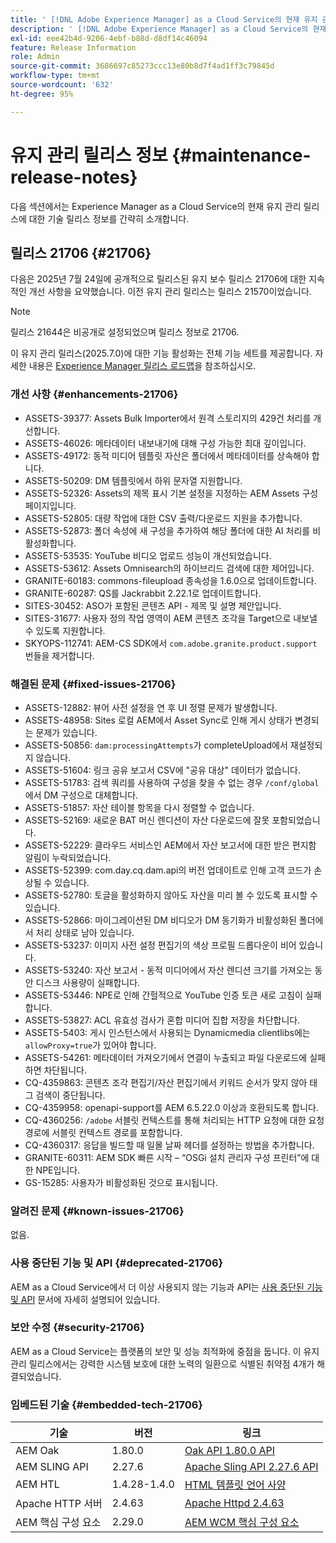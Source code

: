 ```yaml
---
title: ' [!DNL Adobe Experience Manager] as a Cloud Service의 현재 유지 관리 릴리스 정보입니다.'
description: ' [!DNL Adobe Experience Manager] as a Cloud Service의 현재 유지 관리 릴리스 정보입니다.'
exl-id: eee42b4d-9206-4ebf-b88d-d8df14c46094
feature: Release Information
role: Admin
source-git-commit: 3686697c85273ccc13e80b8d7f4ad1ff3c79845d
workflow-type: tm+mt
source-wordcount: '632'
ht-degree: 95%

---
```



# 유지 관리 릴리스 정보 {#maintenance-release-notes}

다음 섹션에서는 Experience Manager as a Cloud Service의 현재 유지 관리 릴리스에 대한 기술 릴리스 정보를 간략히 소개합니다.

## 릴리스 21706 {#21706}

다음은 2025년 7월 24일에 공개적으로 릴리스된 유지 보수 릴리스 21706에 대한 지속적인 개선 사항을 요약했습니다. 이전 유지 관리 릴리스는 릴리스 21570이었습니다.

>[!NOTE]
>
>릴리스 21644은 비공개로 설정되었으며 릴리스 정보로 21706.

이 유지 관리 릴리스(2025.7.0)에 대한 기능 활성화는 전체 기능 세트를 제공합니다. 자세한 내용은 [Experience Manager 릴리스 로드맵](https://experienceleague.adobe.com/ko/docs/experience-manager-release-information/aem-release-updates/update-releases-roadmap)을 참조하십시오.

### 개선 사항 {#enhancements-21706}

* ASSETS-39377: Assets Bulk Importer에서 원격 스토리지의 429건 처리를 개선합니다.
* ASSETS-46026: 메타데이터 내보내기에 대해 구성 가능한 최대 깊이입니다.
* ASSETS-49172: 동적 미디어 템플릿 자산은 폴더에서 메타데이터를 상속해야 합니다.
* ASSETS-50209: DM 템플릿에서 하위 문자열 지원합니다.
* ASSETS-52326: Assets의 제목 표시 기본 설정을 지정하는 AEM Assets 구성 페이지입니다.
* ASSETS-52805: 대량 작업에 대한 CSV 출력/다운로드 지원을 추가합니다.
* ASSETS-52873: 폴더 속성에 새 구성을 추가하여 해당 폴더에 대한 AI 처리를 비활성화합니다.
* ASSETS-53535: YouTube 비디오 업로드 성능이 개선되었습니다.
* ASSETS-53612: Assets Omnisearch의 하이브리드 검색에 대한 제어입니다.
* GRANITE-60183: commons-fileupload 종속성을 1.6.0으로 업데이트합니다.
* GRANITE-60287: QS를 Jackrabbit 2.22.1로 업데이트합니다.
* SITES-30452: ASO가 포함된 콘텐츠 API - 제목 및 설명 제안입니다.
* SITES-31677: 사용자 정의 작업 영역이 AEM 콘텐츠 조각을 Target으로 내보낼 수 있도록 지원합니다.
* SKYOPS-112741: AEM-CS SDK에서 `com.adobe.granite.product.support` 번들을 제거합니다.

### 해결된 문제 {#fixed-issues-21706}

* ASSETS-12882: 뷰어 사전 설정을 연 후 UI 정렬 문제가 발생합니다.
* ASSETS-48958: Sites 로컬 AEM에서 Asset Sync로 인해 게시 상태가 변경되는 문제가 있습니다.
* ASSETS-50856: `dam:processingAttempts`가 completeUpload에서 재설정되지 않습니다.
* ASSETS-51604: 링크 공유 보고서 CSV에 &quot;공유 대상&quot; 데이터가 없습니다.
* ASSETS-51783: 검색 쿼리를 사용하여 구성을 찾을 수 없는 경우 `/conf/global`에서 DM 구성으로 대체합니다.
* ASSETS-51857: 자산 테이블 항목을 다시 정렬할 수 없습니다.
* ASSETS-52169: 새로운 BAT 머신 렌디션이 자산 다운로드에 잘못 포함되었습니다.
* ASSETS-52229: 클라우드 서비스인 AEM에서 자산 보고서에 대한 받은 편지함 알림이 누락되었습니다.
* ASSETS-52399: com.day.cq.dam.api의 버전 업데이트로 인해 고객 코드가 손상될 수 있습니다.
* ASSETS-52780: 토글을 활성화하지 않아도 자산을 미리 볼 수 있도록 표시할 수 있습니다.
* ASSETS-52866: 마이그레이션된 DM 비디오가 DM 동기화가 비활성화된 폴더에서 처리 상태로 남아 있습니다.
* ASSETS-53237: 이미지 사전 설정 편집기의 색상 프로필 드롭다운이 비어 있습니다.
* ASSETS-53240: 자산 보고서 - 동적 미디어에서 자산 렌디션 크기를 가져오는 동안 디스크 사용량이 실패합니다.
* ASSETS-53446: NPE로 인해 간헐적으로 YouTube 인증 토큰 새로 고침이 실패합니다.
* ASSETS-53827: ACL 유효성 검사가 혼합 미디어 집합 저장을 차단합니다.
* ASSETS-5403: 게시 인스턴스에서 사용되는 Dynamicmedia clientlibs에는 `allowProxy=true`가 있어야 합니다.
* ASSETS-54261: 메타데이터 가져오기에서 연결이 누출되고 파일 다운로드에 실패하면 차단됩니다.
* CQ-4359863: 콘텐츠 조각 편집기/자산 편집기에서 키워드 순서가 맞지 않아 태그 검색이 중단됩니다.
* CQ-4359958: openapi-support를 AEM 6.5.22.0 이상과 호환되도록 합니다.
* CQ-4360256: `/adobe` 서블릿 컨텍스트를 통해 처리되는 HTTP 요청에 대한 요청 경로에 서블릿 컨텍스트 경로를 포함합니다.
* CQ-4360317: 응답을 빌드할 때 일몰 날짜 헤더를 설정하는 방법을 추가합니다.
* GRANITE-60311: AEM SDK 빠른 시작 – “OSGi 설치 관리자 구성 프린터”에 대한 NPE입니다.
* GS-15285: 사용자가 비활성화된 것으로 표시됩니다.

### 알려진 문제 {#known-issues-21706}

없음.

### 사용 중단된 기능 및 API {#deprecated-21706}

AEM as a Cloud Service에서 더 이상 사용되지 않는 기능과 API는 [사용 중단된 기능 및 API](/help/release-notes/deprecated-removed-features.md) 문서에 자세히 설명되어 있습니다.

### 보안 수정 {#security-21706}

AEM as a Cloud Service는 플랫폼의 보안 및 성능 최적화에 중점을 둡니다. 이 유지 관리 릴리스에서는 강력한 시스템 보호에 대한 노력의 일환으로 식별된 취약점 4개가 해결되었습니다.

### 임베드된 기술 {#embedded-tech-21706}

| 기술 | 버전 | 링크 |
|---|---|---|
| AEM Oak | 1.80.0 | [Oak API 1.80.0 API](https://www.javadoc.io/doc/org.apache.jackrabbit/oak-api/1.80/index.html) |
| AEM SLING API | 2.27.6 | [Apache Sling API 2.27.6 API](https://www.javadoc.io/doc/org.apache.sling/org.apache.sling.api/latest/index.html) |
| AEM HTL | 1.4.28-1.4.0 | [HTML 템플릿 언어 사양](https://github.com/adobe/htl-spec) |
| Apache HTTP 서버 | 2.4.63 | [Apache Httpd 2.4.63](https://github.com/apache/httpd/blob/2.4.63/CHANGES) |
| AEM 핵심 구성 요소 | 2.29.0 | [AEM WCM 핵심 구성 요소](https://github.com/adobe/aem-core-wcm-components) |
